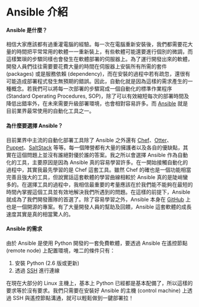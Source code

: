 # Ansible 介紹

#### Ansible 是什麼？

相信大家應該都有過重灌電腦的經驗。每一次在電腦重新安裝後，我們都需要花大量的時間把平常常用的軟體一一重新裝上，有些軟體可能還要進行個別的微調，而這樣繁瑣的步驟同樣也會發生在軟體部署的伺服器上。為了運行開發出來的軟體，開發人員們往往需要要花費大量的時間在伺服器上安裝所有所需的套件 (packages) 或是服務依賴 (dependency)，而在安裝的過程中若有疏忽，還很有可能造成部署程式發生無預期的錯誤。因此，自動化就是因為這樣的需求產生的一種概念。若我們可以將每一次部署的步驟寫成一個自動化的標準作業程序 (Standard Operating Procedures, SOP)，除了可以有效縮短每次的部署時間及降低出錯率外，在未來需要升級部署環境，也會相對容易許多。而 [Ansible](https://www.ansible.com/) 就是目前業界最常使用的自動化工具之一。

#### 為什麼要選擇 Ansible？

目前業界中主流的自動化部署工具除了 Ansible 之外還有 [Chef](https://www.chef.io/chef/)、[Otter](http://inedo.com/otter)、[Puppet](https://puppet.com/)、[SaltStack](https://saltstack.com/) 等等。每一個陣營都有大量的擁護者以及各自的優缺點，其實在這個問題上並沒有誰絕對優於誰的答案。我之所以會選擇 Ansible 作為自動化的工具，主要原因是因為 Ansible 真的容易學習許多。在一開始接觸自動化的過程中，其實我最先學習的是 Chef 這套工具。雖然 Chef 的確也是一個功能相當完善且強大的工具，但說實話這套軟體的學習曲線相較於 Ansible 真的是陡峭蠻多的。在選擇工具的過程中，我相信最重要的考量應該在於我們能不能夠在最短的時間內掌握這個工具並有效地解決我們所遇到的問題。在這樣的前提下，Ansible 就成為了我們開發團隊的首選了。除了容易學習之外，Ansible 本身在 [GitHub](https://github.com/ansible) 上也是一個開源的專案。有了大量開發人員的幫助及回饋，Ansible 這套軟體的成長速度其實是真的相當驚人的。

#### Ansible 的需求

由於 Ansible 是使用 Python 開發的一套免費軟體，要透過 Ansible 在遙控節點 (remote node) 上配置環境，唯二的條件只有：

1. 安裝 Python (2.6 版或更新)
2. 透過 [SSH](https://en.wikipedia.org/wiki/Secure_Shell) 進行連線

在現在大部分的 Linux 主機上，基本上 Python 已經都是基本配備了，所以這樣的要求等於沒有要求。我們只需要在安裝好 Ansible 的主機 (control machine) 上透過 SSH 與遙控節點溝通，就可以輕鬆做到一鍵部署拉！